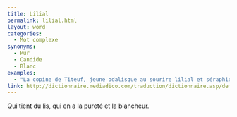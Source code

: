 ```yaml
---
title: Lilial
permalink: lilial.html
layout: word
categories:
  - Mot complexe
synonyms:
  - Pur
  - Candide
  - Blanc
examples:
  - "La copine de Titeuf, jeune odalisque au sourire lilial et séraphique et à la dentition adamantine, coruscante, voire éburnéenne…(cf. Histoires)"
link: http://dictionnaire.mediadico.com/traduction/dictionnaire.asp/definition/lilial/2007
---
```


Qui tient du lis, qui en a la pureté et la blancheur.

